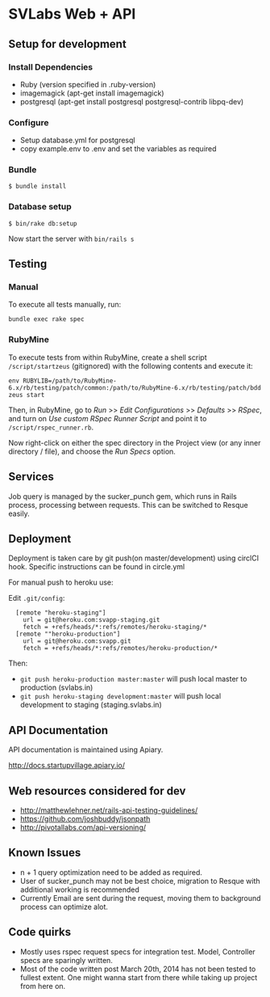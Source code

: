 # SVLabs Web + API

## Setup for development

### Install Dependencies
  *  Ruby (version specified in .ruby-version)
  *  imagemagick (apt-get install imagemagick)
  *  postgresql (apt-get install postgresql postgresql-contrib libpq-dev)

### Configure
  *  Setup database.yml for postgresql
  *  copy example.env to .env and set the variables as required

### Bundle
    $ bundle install

### Database setup
    $ bin/rake db:setup

Now start the server with `bin/rails s`

## Testing
### Manual
To execute all tests manually, run:

    bundle exec rake spec

### RubyMine
To execute tests from within RubyMine, create a shell script `/script/startzeus` (gitignored) with the following
contents and execute it:

    env RUBYLIB=/path/to/RubyMine-6.x/rb/testing/patch/common:/path/to/RubyMine-6.x/rb/testing/patch/bdd zeus start

Then, in RubyMine, go to *Run* >> *Edit Configurations* >> *Defaults* >> *RSpec*, and turn on *Use custom RSpec Runner
Script* and point it to `/script/rspec_runner.rb`.

Now right-click on either the spec directory in the Project view (or any inner directory / file), and choose the
*Run Specs* option.

## Services
Job query is managed by the sucker_punch gem, which runs in Rails process, processing between requests. This can be
switched to Resque easily.

## Deployment
Deployment is taken care by git push(on master/development) using circlCI hook.
Specific instructions can be found in circle.yml

For manual push to heroku use:

Edit ``.git/config``:

      [remote "heroku-staging"]
        url = git@heroku.com:svapp-staging.git
        fetch = +refs/heads/*:refs/remotes/heroku-staging/*
      [remote ""heroku-production"]
        url = git@heroku.com:svapp.git
        fetch = +refs/heads/*:refs/remotes/heroku-production/*

Then:

* `git push heroku-production master:master` will push local master to production (svlabs.in)
* `git push heroku-staging development:master` will push local development to staging (staging.svlabs.in)

## API Documentation

API documentation is maintained using Apiary.

http://docs.startupvillage.apiary.io/

## Web resources considered for dev
*  http://matthewlehner.net/rails-api-testing-guidelines/
*  https://github.com/joshbuddy/jsonpath
*  http://pivotallabs.com/api-versioning/

## Known Issues
*  n + 1 query optimization need to be added as required.
*  User of sucker_punch may not be best choice, migration to Resque with additional working is recommended
*  Currently Email are sent during the request, moving them to background process can optimize alot.

## Code quirks
* Mostly uses rspec request specs for integration test. Model, Controller specs are sparingly written.
* Most of the code written post March 20th, 2014 has not been tested to fullest extent. One might wanna start from there while taking up project from here on.
